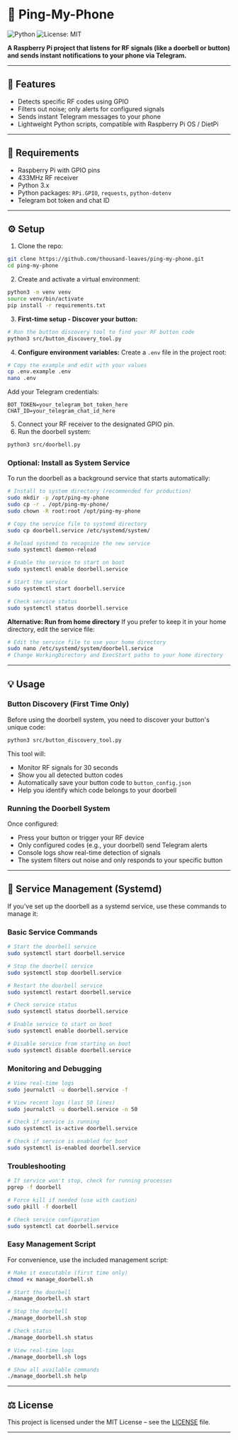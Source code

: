 # 📳 Ping-My-Phone

![Python](https://img.shields.io/badge/python-3.11-blue)
![License: MIT](https://img.shields.io/badge/License-MIT-yellow.svg)

**A Raspberry Pi project that listens for RF signals (like a doorbell or button) and sends instant notifications to your phone via Telegram.**

---

## 🚀 Features

* Detects specific RF codes using GPIO
* Filters out noise; only alerts for configured signals
* Sends instant Telegram messages to your phone
* Lightweight Python scripts, compatible with Raspberry Pi OS / DietPi

---

## 🧰 Requirements

* Raspberry Pi with GPIO pins
* 433MHz RF receiver
* Python 3.x
* Python packages: `RPi.GPIO`, `requests`, `python-dotenv`
* Telegram bot token and chat ID

---

## ⚙️ Setup

1. Clone the repo:

```bash
git clone https://github.com/thousand-leaves/ping-my-phone.git
cd ping-my-phone
```

2. Create and activate a virtual environment:

```bash
python3 -m venv venv
source venv/bin/activate
pip install -r requirements.txt
```

3. **First-time setup - Discover your button:**
```bash
# Run the button discovery tool to find your RF button code
python3 src/button_discovery_tool.py
```

4. **Configure environment variables:**
Create a `.env` file in the project root:
```bash
# Copy the example and edit with your values
cp .env.example .env
nano .env
```

Add your Telegram credentials:
```env
BOT_TOKEN=your_telegram_bot_token_here
CHAT_ID=your_telegram_chat_id_here
```

5. Connect your RF receiver to the designated GPIO pin.
6. Run the doorbell system:

```bash
python3 src/doorbell.py
```

### **Optional: Install as System Service**

To run the doorbell as a background service that starts automatically:

```bash
# Install to system directory (recommended for production)
sudo mkdir -p /opt/ping-my-phone
sudo cp -r . /opt/ping-my-phone/
sudo chown -R root:root /opt/ping-my-phone

# Copy the service file to systemd directory
sudo cp doorbell.service /etc/systemd/system/

# Reload systemd to recognize the new service
sudo systemctl daemon-reload

# Enable the service to start on boot
sudo systemctl enable doorbell.service

# Start the service
sudo systemctl start doorbell.service

# Check service status
sudo systemctl status doorbell.service
```

**Alternative: Run from home directory**
If you prefer to keep it in your home directory, edit the service file:
```bash
# Edit the service file to use your home directory
sudo nano /etc/systemd/system/doorbell.service
# Change WorkingDirectory and ExecStart paths to your home directory
```

---

## 💡 Usage

### **Button Discovery (First Time Only)**
Before using the doorbell system, you need to discover your button's unique code:

```bash
python3 src/button_discovery_tool.py
```

This tool will:
- Monitor RF signals for 30 seconds
- Show you all detected button codes
- Automatically save your button code to `button_config.json`
- Help you identify which code belongs to your doorbell

### **Running the Doorbell System**
Once configured:
* Press your button or trigger your RF device
* Only configured codes (e.g., your doorbell) send Telegram alerts
* Console logs show real-time detection of signals
* The system filters out noise and only responds to your specific button

---

## 🔧 Service Management (Systemd)

If you've set up the doorbell as a systemd service, use these commands to manage it:

### **Basic Service Commands**
```bash
# Start the doorbell service
sudo systemctl start doorbell.service

# Stop the doorbell service
sudo systemctl stop doorbell.service

# Restart the doorbell service
sudo systemctl restart doorbell.service

# Check service status
sudo systemctl status doorbell.service

# Enable service to start on boot
sudo systemctl enable doorbell.service

# Disable service from starting on boot
sudo systemctl disable doorbell.service
```

### **Monitoring and Debugging**
```bash
# View real-time logs
sudo journalctl -u doorbell.service -f

# View recent logs (last 50 lines)
sudo journalctl -u doorbell.service -n 50

# Check if service is running
sudo systemctl is-active doorbell.service

# Check if service is enabled for boot
sudo systemctl is-enabled doorbell.service
```

### **Troubleshooting**
```bash
# If service won't stop, check for running processes
pgrep -f doorbell

# Force kill if needed (use with caution)
sudo pkill -f doorbell

# Check service configuration
sudo systemctl cat doorbell.service
```

### **Easy Management Script**
For convenience, use the included management script:

```bash
# Make it executable (first time only)
chmod +x manage_doorbell.sh

# Start the doorbell
./manage_doorbell.sh start

# Stop the doorbell
./manage_doorbell.sh stop

# Check status
./manage_doorbell.sh status

# View real-time logs
./manage_doorbell.sh logs

# Show all available commands
./manage_doorbell.sh help
```

---

## ⚖️ License

This project is licensed under the MIT License – see the [LICENSE](LICENSE) file.

---
